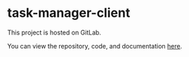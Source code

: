 # task-manager-client
This project is hosted on GitLab.

You can view the repository, code, and documentation [here](https://gitlab.com/Zlata_Kurganskaya/task-manager-client).
